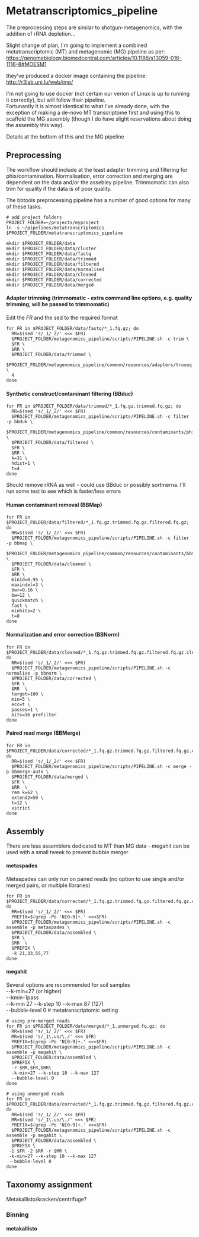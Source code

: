 # Metatranscriptomics_pipeline

The preprocessing steps are similar to shotgun-metagenomics, with the addition of rRNA depletion...

Slight change of plan, I'm going to implement a combined metatranscriptomic (MT) and metagenomic (MG) pipeline as per:
https://genomebiology.biomedcentral.com/articles/10.1186/s13059-016-1116-8#MOESM1

they've produced a docker image containing the pipeline:
http://r3lab.uni.lu/web/imp/

I'm not going to use docker (not certain our verion of Linux is up to running it correctly), but will follow their pipeline.  
Fortunantly it is almost identical to what I've already done, with the exception of making a de-novo MT transcriptome first and using this to scaffold the MG assembly (though I do have slight reservations about doing the assembly this way). 

Details at the bottom of this and the MG pipeline  

## Preprocessing
The workflow should include at the least adapter trimming and filtering for phix/contamination. Normalisation, error correction and merging are dependent on the data and/or the assebley pipeline. Trimmomatic can also trim for quality if the data is of poor quality.

The bbtools preprocessing pipeline has a number of good options for many of these tasks.

```shell
# add project folders
PROJECT_FOLDER=~/projects/myproject
ln -s ~/pipelines/metatranscriptomics $PROJECT_FOLDER/metatranscriptomics_pipeline

mkdir $PROJECT_FOLDER/data
mkdir $PROJECT_FOLDER/data/cluster
mkdir $PROJECT_FOLDER/data/fastq
mkdir $PROJECT_FOLDER/data/trimmed
mkdir $PROJECT_FOLDER/data/filtered
mkdir $PROJECT_FOLDER/data/normalised
mkdir $PROJECT_FOLDER/data/cleaned
mkdir $PROJECT_FOLDER/data/corrected
mkdir $PROJECT_FOLDER/data/merged
```


#### Adapter trimming (trimmomatic - extra command line options, e.g. quality trimming, will be passed to trimmomatic)
Edit the *FR* and the sed to the required format
```shell
for FR in $PROJECT_FOLDER/data/fastq/*_1.fq.gz; do
  RR=$(sed 's/_1/_2/' <<< $FR)
  $PROJECT_FOLDER/metagenomics_pipeline/scripts/PIPELINE.sh -c trim \
  $FR \
  $RR \
  $PROJECT_FOLDER/data/trimmed \
  $PROJECT_FOLDER/metagenomics_pipeline/common/resources/adapters/truseq.fa \
  4
done
```
#### Synthetic construct/contaminant filtering (BBduc)
```shell
for FR in $PROJECT_FOLDER/data/trimmed/*_1.fq.gz.trimmed.fq.gz; do
  RR=$(sed 's/_1/_2/' <<< $FR)
  $PROJECT_FOLDER/metagenomics_pipeline/scripts/PIPELINE.sh -c filter -p bbduk \
  $PROJECT_FOLDER/metagenomics_pipeline/common/resources/contaminants/phix_174.fa \
  $PROJECT_FOLDER/data/filtered \
  $FR \
  $RR \
  k=31 \
  hdist=1 \
  t=4
done
```
Should remove rRNA as well - could use BBduc or possibly sortmerna. I'll run some test to see which is faster/less errors


#### Human contaminant removal (BBMap)
```shell
for FR in $PROJECT_FOLDER/data/filtered/*_1.fq.gz.trimmed.fq.gz.filtered.fq.gz; do
  RR=$(sed 's/_1/_2/' <<< $FR)
  $PROJECT_FOLDER/metagenomics_pipeline/scripts/PIPELINE.sh -c filter -p bbmap \
  $PROJECT_FOLDER/metagenomics_pipeline/common/resources/contaminants/bbmap_human \
  $PROJECT_FOLDER/data/cleaned \
  $FR \
  $RR \
  minid=0.95 \
  maxindel=3 \
  bwr=0.16 \
  bw=12 \
  quickmatch \
  fast \
  minhits=2 \
  t=8
done
```
#### Normalization and error correction (BBNorm)
```shell
for FR in $PROJECT_FOLDER/data/cleaned/*_1.fq.gz.trimmed.fq.gz.filtered.fq.gz.cleaned.fq.gz; do
  RR=$(sed 's/_1/_2/' <<< $FR)
  $PROJECT_FOLDER/metagenomics_pipeline/scripts/PIPELINE.sh -c normalise -p bbnorm \
  $PROJECT_FOLDER/data/corrected \
  $FR \
  $RR  \
  target=100 \
  min=5 \
  ecc=t \
  passes=1 \
  bits=16 prefilter
done
```
#### Paired read merge (BBMerge)
```shell
for FR in $PROJECT_FOLDER/data/corrected/*_1.fq.gz.trimmed.fq.gz.filtered.fq.gz.cleaned.fq.gz.corrected.fq.gz; do
  RR=$(sed 's/_1/_2/' <<< $FR)
  $PROJECT_FOLDER/metagenomics_pipeline/scripts/PIPELINE.sh -c merge -p bbmerge-auto \
  $PROJECT_FOLDER/data/merged \
  $FR \
  $RR  \
  rem k=62 \
  extend2=50 \
  t=12 \
  vstrict
done
```

## Assembly
There are less assemblers dedicated to MT than MG data - megahit can be used with a small tweek to prevent bubble merger

#### metaspades
Metaspades can only run on paired reads (no option to use single and/or merged pairs, or multiple libraries)
```shell
for FR in $PROJECT_FOLDER/data/corrected/*_1.fq.gz.trimmed.fq.gz.filtered.fq.gz.cleaned.fq.gz.corrected.fq.gz; do
  RR=$(sed 's/_1/_2/' <<< $FR)
  PREFIX=$(grep -Po 'N[0-9]+.' <<<$FR)
  $PROJECT_FOLDER/metagenomics_pipeline/scripts/PIPELINE.sh -c assemble -p metaspades \
  $PROJECT_FOLDER/data/assembled \
  $FR \
  $RR  \
  $PREFIX \
  -k 21,33,55,77
done
```

#### megahit

Several options are recommended for soil samples  
--k-min=27 (or higher)  
--kmin-1pass  
--k-min 27 --k-step 10 --k-max 87 (127)  
--bubble-level 0 # metatranscriptomic setting

```shell
# using pre-merged reads
for FR in $PROJECT_FOLDER/data/merged/*_1.unmerged.fq.gz; do
  RR=$(sed 's/_1/_2/' <<< $FR)
  MR=$(sed 's/_1\.un/\./' <<< $FR)
  PREFIX=$(grep -Po 'N[0-9]+.' <<<$FR)
  $PROJECT_FOLDER/metagenomics_pipeline/scripts/PIPELINE.sh -c assemble -p megahit \
  $PROJECT_FOLDER/data/assembled \
  $PREFIX \
  -r $MR,$FR,$RR\
  -k-min=27 --k-step 10 --k-max 127
  --bubble-level 0
done
```

```shell
# using unmerged reads
for FR in $PROJECT_FOLDER/data/corrected/*_1.fq.gz.trimmed.fq.gz.filtered.fq.gz.cleaned.fq.gz.corrected.fq.gz; do
  RR=$(sed 's/_1/_2/' <<< $FR)
  MR=$(sed 's/_1\.un/\./' <<< $FR)
  PREFIX=$(grep -Po 'N[0-9]+.' <<<$FR)
  $PROJECT_FOLDER/metagenomics_pipeline/scripts/PIPELINE.sh -c assemble -p megahit \
  $PROJECT_FOLDER/data/assembled \
  $PREFIX \
 -1 $FR -2 $RR -r $MR \
 -k-min=27 --k-step 10 --k-max 127
 --bubble-level 0
done
```   

## Taxonomy assignment
Metakallisto/kracken/centrifuge?

### Binning
#### metakallisto


## 
